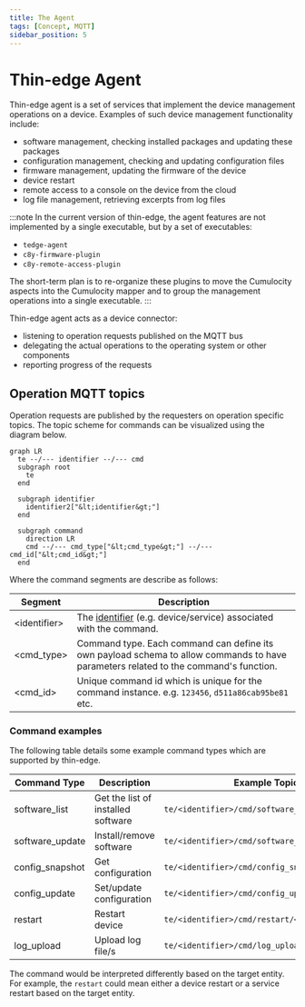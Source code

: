 ```yaml
---
title: The Agent
tags: [Concept, MQTT]
sidebar_position: 5
---
```


# Thin-edge Agent

Thin-edge agent is a set of services that implement the device management operations on a device.
Examples of such device management functionality include:
- software management, checking installed packages and updating these packages
- configuration management, checking and updating configuration files
- firmware management, updating the firmware of the device
- device restart
- remote access to a console on the device from the cloud
- log file management, retrieving excerpts from log files

:::note
In the current version of thin-edge, the agent features are not implemented by a single executable,
but by a set of executables:

- `tedge-agent`
- `c8y-firmware-plugin`
- `c8y-remote-access-plugin`

The short-term plan is to re-organize these plugins to move the Cumulocity aspects into the Cumulocity mapper
and to group the management operations into a single executable. 
:::

Thin-edge agent acts as a device connector:
- listening to operation requests published on the MQTT bus
- delegating the actual operations to the operating system or other components
- reporting progress of the requests

## Operation MQTT topics

Operation requests are published by the requesters on operation specific topics. The topic scheme for commands can be visualized using the diagram below.

<p align="center">

```mermaid
graph LR
  te --/--- identifier --/--- cmd
  subgraph root
    te
  end

  subgraph identifier
    identifier2["&lt;identifier&gt;"]
  end

  subgraph command
    direction LR
    cmd --/--- cmd_type["&lt;cmd_type&gt;"] --/--- cmd_id["&lt;cmd_id&gt;"]
  end

```

</p>

Where the command segments are describe as follows:

|Segment|Description|
|---|----|
|&lt;identifier&gt;|The [identifier](../references/mqtt-api.md#group-identifier) (e.g. device/service) associated with the command.|
|&lt;cmd_type&gt;|Command type. Each command can define its own payload schema to allow commands to have parameters related to the command's function.|
|&lt;cmd_id&gt;|Unique command id which is unique for the command instance. e.g. `123456`, `d511a86cab95be81` etc.|

### Command examples

The following table details some example command types which are supported by thin-edge.

| Command Type    | Description | Example Topic                                  |
|-----------------|-------------|------------------------------------------------|
| software_list   | Get the list of installed software | `te/<identifier>/cmd/software_list/<cmd_id>`   |
| software_update | Install/remove software | `te/<identifier>/cmd/software_update/<cmd_id>` |
| config_snapshot | Get configuration | `te/<identifier>/cmd/config_snapshot/<cmd_id>` |
| config_update   | Set/update configuration | `te/<identifier>/cmd/config_update/<cmd_id>`   |
| restart         | Restart device | `te/<identifier>/cmd/restart/<cmd_id>`         |
| log_upload      | Upload log file/s | `te/<identifier>/cmd/log_upload/<cmd_id>`      |

The command would be interpreted differently based on the target entity.
For example, the `restart` could mean either a device restart or a service restart based on the target entity.
